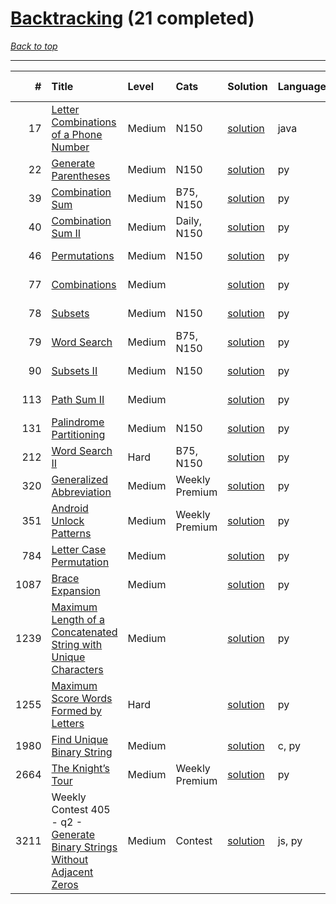 # [Backtracking](<https://leetcode.com/tag/Backtracking/>) (21 completed)

*[Back to top](<../../README.md>)*

------

|    # | Title                                                                                                                                                            | Level   | Cats           | Solution                                                                                  | Languages   | Date Complete   |
|-----:|:-----------------------------------------------------------------------------------------------------------------------------------------------------------------|:--------|:---------------|:------------------------------------------------------------------------------------------|:------------|:----------------|
|   17 | [Letter Combinations of a Phone Number](<https://leetcode.com/problems/letter-combinations-of-a-phone-number>)                                                   | Medium  | N150           | [solution](<../_17. Letter Combinations of a Phone Number.md>)                            | java        | Jul 14, 2024    |
|   22 | [Generate Parentheses](<https://leetcode.com/problems/generate-parentheses>)                                                                                     | Medium  | N150           | [solution](<../_22. Generate Parentheses.md>)                                             | py          | Jun 13, 2024    |
|   39 | [Combination Sum](<https://leetcode.com/problems/combination-sum>)                                                                                               | Medium  | B75, N150      | [solution](<../_39. Combination Sum.md>)                                                  | py          | Jul 16, 2024    |
|   40 | [Combination Sum II](<https://leetcode.com/problems/combination-sum-ii>)                                                                                         | Medium  | Daily, N150    | [solution](<../_40. Combination Sum II.md>)                                               | py          | Aug 13, 2024    |
|   46 | [Permutations](<https://leetcode.com/problems/permutations>)                                                                                                     | Medium  | N150           | [solution](<../_46. Permutations.md>)                                                     | py          | Jun 07, 2024    |
|   77 | [Combinations](<https://leetcode.com/problems/combinations>)                                                                                                     | Medium  |                | [solution](<../_77. Combinations.md>)                                                     | py          | Jun 07, 2024    |
|   78 | [Subsets](<https://leetcode.com/problems/subsets>)                                                                                                               | Medium  | N150           | [solution](<../_78. Subsets.md>)                                                          | py          | Jun 02, 2024    |
|   79 | [Word Search](<https://leetcode.com/problems/word-search>)                                                                                                       | Medium  | B75, N150      | [solution](<../_79. Word Search.md>)                                                      | py          | Jun 27, 2024    |
|   90 | [Subsets II](<https://leetcode.com/problems/subsets-ii>)                                                                                                         | Medium  | N150           | [solution](<../_90. Subsets II.md>)                                                       | py          | Jul 03, 2024    |
|  113 | [Path Sum II](<https://leetcode.com/problems/path-sum-ii>)                                                                                                       | Medium  |                | [solution](<../_113. Path Sum II.md>)                                                     | py          | Jul 03, 2024    |
|  131 | [Palindrome Partitioning](<https://leetcode.com/problems/palindrome-partitioning>)                                                                               | Medium  | N150           | [solution](<../_131. Palindrome Partitioning.md>)                                         | py          | Jul 30, 2024    |
|  212 | [Word Search II](<https://leetcode.com/problems/word-search-ii>)                                                                                                 | Hard    | B75, N150      | [solution](<../_212. Word Search II.md>)                                                  | py          | Jun 27, 2024    |
|  320 | [Generalized Abbreviation](<https://leetcode.com/problems/generalized-abbreviation>)                                                                             | Medium  | Weekly Premium | [solution](<../_320. Generalized Abbreviation.md>)                                        | py          | Aug 22, 2024    |
|  351 | [Android Unlock Patterns](<https://leetcode.com/problems/android-unlock-patterns>)                                                                               | Medium  | Weekly Premium | [solution](<../_351. Android Unlock Patterns.md>)                                         | py          | Aug 13, 2024    |
|  784 | [Letter Case Permutation](<https://leetcode.com/problems/letter-case-permutation>)                                                                               | Medium  |                | [solution](<../_784. Letter Case Permutation.md>)                                         | py          | Jun 15, 2024    |
| 1087 | [Brace Expansion](<https://leetcode.com/problems/brace-expansion>)                                                                                               | Medium  |                | [solution](<../_1087. Brace Expansion.md>)                                                | py          | Jun 15, 2024    |
| 1239 | [Maximum Length of a Concatenated String with Unique Characters](<https://leetcode.com/problems/maximum-length-of-a-concatenated-string-with-unique-characters>) | Medium  |                | [solution](<../_1239. Maximum Length of a Concatenated String with Unique Characters.md>) | py          | Jun 29, 2024    |
| 1255 | [Maximum Score Words Formed by Letters](<https://leetcode.com/problems/maximum-score-words-formed-by-letters>)                                                   | Hard    |                | [solution](<../_1255. Maximum Score Words Formed by Letters.md>)                          | py          | Jun 15, 2024    |
| 1980 | [Find Unique Binary String](<https://leetcode.com/problems/find-unique-binary-string>)                                                                           | Medium  |                | [solution](<../_1980. Find Unique Binary String.md>)                                      | c, py       | Jun 27, 2024    |
| 2664 | [The Knight’s Tour](<https://leetcode.com/problems/the-knights-tour>)                                                                                            | Medium  | Weekly Premium | [solution](<../_2664. The Knight’s Tour.md>)                                              | py          | Oct 26, 2024    |
| 3211 | Weekly Contest 405 - q2 - [Generate Binary Strings Without Adjacent Zeros](<https://leetcode.com/problems/generate-binary-strings-without-adjacent-zeros>)       | Medium  | Contest        | [solution](<../_3211. Generate Binary Strings Without Adjacent Zeros.md>)                 | js, py      | Jul 07, 2024    |